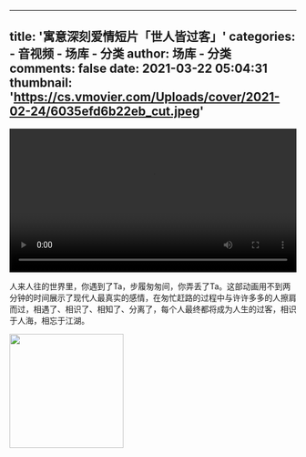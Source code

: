 
---
title: '寓意深刻爱情短片「世人皆过客」'
categories: 
    - 音视频
    - 场库 - 分类
author: 场库 - 分类
comments: false
date: 2021-03-22 05:04:31
thumbnail: 'https://cs.vmovier.com/Uploads/cover/2021-02-24/6035efd6b22eb_cut.jpeg'
---

<div>   
<video src="https://ks-xpc15.xpccdn.com/2254d842-29a9-42d2-9a2b-9ec251f23b24.mp4" controls="controls" width="100%"></video><p>人来人往的世界里，你遇到了Ta，步履匆匆间，你弄丢了Ta。这部动画用不到两分钟的时间展示了现代人最真实的感情，在匆忙赶路的过程中与许许多多的人擦肩而过，相遇了、相识了、相知了、分离了，每个人最终都将成为人生的过客，相识于人海，相忘于江湖。</p><img src="https://cs.vmovier.com/Uploads/cover/2021-02-24/6035efd6b22eb_cut.jpeg" width="200" referrerpolicy="no-referrer">  
</div>
            